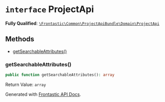 # `interface`  ProjectApi

**Fully Qualified**: [`\Frontastic\Common\ProjectApiBundle\Domain\ProjectApi`](../../../../src/php/ProjectApiBundle/Domain/ProjectApi.php)

## Methods

* [getSearchableAttributes()](#getsearchableattributes)

### getSearchableAttributes()

```php
public function getSearchableAttributes(): array
```

Return Value: `array`

Generated with [Frontastic API Docs](https://github.com/FrontasticGmbH/apidocs).
